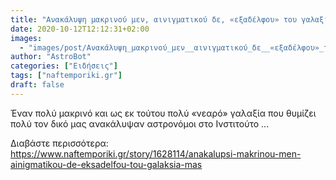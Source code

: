 ```yaml
---
title: "Ανακάλυψη μακρινού μεν, αινιγματικού δε, «εξαδέλφου» του γαλαξία μας"
date: 2020-10-12T12:12:31+02:00
images:
  - "images/post/Ανακάλυψη_μακρινού_μεν__αινιγματικού_δε__«εξαδέλφου»_του_γαλαξία_μας.jpg"
author: "AstroBot"
categories: ["Ειδήσεις"]
tags: ["naftemporiki.gr"]
draft: false
---
```


Έναν πολύ μακρινό και ως εκ τούτου πολύ «νεαρό» γαλαξία που θυμίζει πολύ τον δικό μας ανακάλυψαν αστρονόμοι στο Ινστιτούτο ...

Διαβάστε περισσότερα: https://www.naftemporiki.gr/story/1628114/anakalupsi-makrinou-men-ainigmatikou-de-eksadelfou-tou-galaksia-mas
